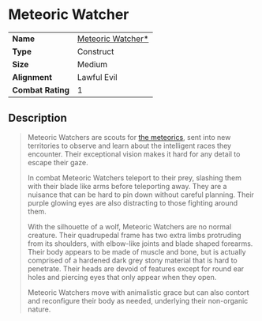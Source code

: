 # Meteoric Watcher

|||
| --- | --- |
| **Name** | [Meteoric Watcher*](https://www.dndbeyond.com/monsters/1220220-meteoric-watcher) |
| **Type** | Construct |
| **Size** | Medium |
| **Alignment** | Lawful Evil |
| **Combat Rating** | 1 |

## Description

> Meteoric Watchers are scouts for [the meteorics](../lineages/the-meteorics.md), sent into new territories to observe and learn about the intelligent races they encounter. Their exceptional vision makes it hard for any detail to escape their gaze.
>
> In combat Meteoric Watchers teleport to their prey, slashing them with their blade like arms before teleporting away. They are a nuisance that can be hard to pin down without careful planning. Their purple glowing eyes are also distracting to those fighting around them.
>
> With the silhouette of a wolf, Meteoric Watchers are no normal creature. Their quadrupedal frame has two extra limbs protruding from its shoulders, with elbow-like joints and blade shaped forearms. Their body appears to be made of muscle and bone, but is actually comprised of a hardened dark grey stony material that is hard to penetrate. Their heads are devoid of features except for round ear holes and piercing eyes that only appear when they open.
>
> Meteoric Watchers move with animalistic grace but can also contort and reconfigure their body as needed, underlying their non-organic nature.
